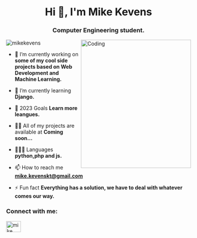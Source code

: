 <h1 align="center">Hi 👋, I'm Mike Kevens</h1>
<h3 align="center">Computer Engineering student.</h3>

<img align="right" alt="Coding" width="300"  height="350" src="https://thumbs.gfycat.com/CreativeAthleticCrocodile-size_restricted.gif">

<p align="left"> <img src="https://komarev.com/ghpvc/?username=mikekevens&label=Profile%20views&color=0e75b6&style=flat" alt="mikekevens" /> </p>

- 🔭 I’m currently working on **some of my cool side projects based on Web Development and Machine Learning.**

- 🌱 I’m currently learning **Django.**

- 🥅 2023 Goals **Learn more leangues.**

- 👨‍💻 All of my projects are available at **Coming soon...**

- 👨🏿‍💻 Languages **python,php and js.**

- 📫 How to reach me **mike.kevenskt@gmail.com**

- ⚡ Fun fact **Everything has a solution, we have to deal with whatever comes our way.**

<h3 align="left">Connect with me:</h3>
<p align="left">

<a href="https://www.linkedin.com/in/mike-kevens-112b77223/" target="blank"><img align="center" src="https://raw.githubusercontent.com/rahuldkjain/github-profile-readme-generator/master/src/images/icons/Social/linked-in-alt.svg" alt="mike kevens" height="30" width="40" /></a>
</p>




